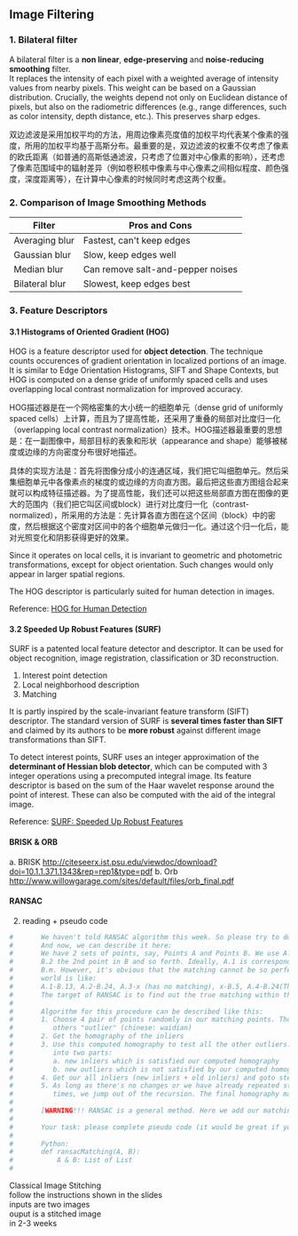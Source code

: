 ﻿## Image Filtering

### 1. Bilateral filter
A bilateral filter is a __non linear__, __edge-preserving__ and __noise-reducing smoothing__ filter.  
It replaces the intensity of each pixel with a weighted average of intensity values from nearby pixels. This weight can be based on a Gaussian distribution. Crucially, the weights depend not only on Euclidean distance of pixels, but also on the radiometric differences (e.g., range differences, such as color intensity, depth distance, etc.). This preserves sharp edges.  

双边滤波是采用加权平均的方法，用周边像素亮度值的加权平均代表某个像素的强度，所用的加权平均基于高斯分布。最重要的是，双边滤波的权重不仅考虑了像素的欧氏距离（如普通的高斯低通滤波，只考虑了位置对中心像素的影响），还考虑了像素范围域中的辐射差异（例如卷积核中像素与中心像素之间相似程度、颜色强度，深度距离等），在计算中心像素的时候同时考虑这两个权重。  

### 2. Comparison of Image Smoothing Methods
| Filter         | Pros and Cons                     |
|----------------|-----------------------------------|
| Averaging blur | Fastest, can't keep edges         |
| Gaussian blur  | Slow, keep edges well             |
| Median blur    | Can remove salt-and-pepper noises |
| Bilateral blur | Slowest, keep edges best          |

### 3. Feature Descriptors

#### 3.1 Histograms of Oriented Gradient (HOG)
HOG is a feature descriptor used for __object detection__.
The technique counts occurences of gradient orientation in localized portions of an image. It is similar to Edge Orientation Histograms, SIFT and Shape Contexts, but HOG is computed on a dense gride of uniformly spaced cells and uses overlapping local contrast normalization for improved accuracy.  

HOG描述器是在一个网格密集的大小统一的细胞单元（dense grid of uniformly spaced cells）上计算，而且为了提高性能，还采用了重叠的局部对比度归一化（overlapping local contrast normalization）技术。HOG描述器最重要的思想是：在一副图像中，局部目标的表象和形状（appearance and shape）能够被梯度或边缘的方向密度分布很好地描述。  

具体的实现方法是：首先将图像分成小的连通区域，我们把它叫细胞单元。然后采集细胞单元中各像素点的梯度的或边缘的方向直方图。最后把这些直方图组合起来就可以构成特征描述器。为了提高性能，我们还可以把这些局部直方图在图像的更大的范围内（我们把它叫区间或block）进行对比度归一化（contrast-normalized），所采用的方法是：先计算各直方图在这个区间（block）中的密度，然后根据这个密度对区间中的各个细胞单元做归一化。通过这个归一化后，能对光照变化和阴影获得更好的效果。

Since it operates on local cells, it is invariant to geometric and photometric transformations, except for object orientation. Such changes would only appear in larger spatial regions.  

The HOG descriptor is particularly suited for human detection in images.

Reference: [HOG for Human Detection](https://lear.inrialpes.fr/people/triggs/pubs/Dalal-cvpr05.pdf)

#### 3.2 Speeded Up Robust Features (SURF)
SURF is a patented local feature detector and descriptor. It can be used for object recognition, image registration, classification or 3D reconstruction.  
1. Interest point detection
2. Local neighborhood description
3. Matching

It is partly inspired by the scale-invariant feature transform (SIFT) descriptor. The standard version of SURF is __several times faster than SIFT__ and claimed by its authors to be __more robust__ against different image transformations than SIFT.  

To detect interest points, SURF uses an integer approximation of the __determinant of Hessian blob detector__, which can be computed with 3 integer operations using a precomputed integral image. Its feature descriptor is based on the sum of the Haar wavelet response around the point of interest. These can also be computed with the aid of the integral image.  

Reference: [SURF: Speeded Up Robust Features](https://www.vision.ee.ethz.ch/~surf/eccv06.pdf)

#### BRISK & ORB
 a. BRISK http://citeseerx.ist.psu.edu/viewdoc/download?doi=10.1.1.371.1343&rep=rep1&type=pdf
 b. Orb http://www.willowgarage.com/sites/default/files/orb_final.pdf

#### RANSAC

2. reading + pseudo code
```python
#       We haven't told RANSAC algorithm this week. So please try to do the reading.
#       And now, we can describe it here:
#       We have 2 sets of points, say, Points A and Points B. We use A.1 to denote the first point in A, 
#       B.2 the 2nd point in B and so forth. Ideally, A.1 is corresponding to B.1, ... A.m corresponding 
#       B.m. However, it's obvious that the matching cannot be so perfect and the matching in our real
#       world is like: 
#       A.1-B.13, A.2-B.24, A.3-x (has no matching), x-B.5, A.4-B.24(This is a wrong matching) ...
#       The target of RANSAC is to find out the true matching within this messy.
#       
#       Algorithm for this procedure can be described like this:
#       1. Choose 4 pair of points randomly in our matching points. Those four called "inlier" (chinese: neidian) while 
#          others "outlier" (chinese: waidian)
#       2. Get the homography of the inliers
#       3. Use this computed homography to test all the other outliers. And separated them by using a threshold 
#          into two parts:
#          a. new inliers which is satisfied our computed homography
#          b. new outliers which is not satisfied by our computed homography.
#       4. Get our all inliers (new inliers + old inliers) and goto step 2
#       5. As long as there's no changes or we have already repeated step 2-4 k, a number actually can be computed,
#          times, we jump out of the recursion. The final homography matrix will be the one that we want.
#
#       [WARNING!!! RANSAC is a general method. Here we add our matching background to that.]
#
#       Your task: please complete pseudo code (it would be great if you hand in real code!) of this procedure.
#
#       Python:
#       def ransacMatching(A, B):
#           A & B: List of List
#
```

Classical Image Stitching  
follow the instructions shown in the slides  
inputs are two images  
ouput is a stitched image  
in 2-3 weeks